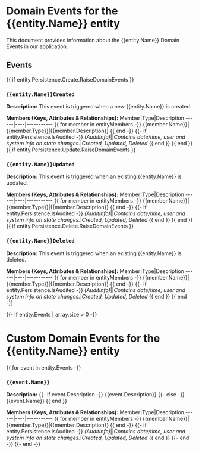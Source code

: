 ﻿# Domain Events for the {{entity.Name}} entity

This document provides information about the {{entity.Name}} Domain Events in our application.

## Events
{{ if entity.Persistence.Create.RaiseDomainEvents }}
### `{{entity.Name}}Created`

**Description:**
This event is triggered when a new {{entity.Name}} is created.

**Members (Keys, Attributes & Relationships):**
Member|Type|Description
------|----|-----------
{{ for member in entityMembers -}}
{{member.Name}}|{{member.Type}}|{{member.Description}}
{{ end -}}
{{- if entity.Persistence.IsAudited -}}
*(AuditInfo)*||*Contains date/time, user and system info on state changes.*|*Created, Updated, Deleted*
{{ end }}
{{ end }}{{ if entity.Persistence.Update.RaiseDomainEvents }}
### `{{entity.Name}}Updated`

**Description:** 
This event is triggered when an existing {{entity.Name}} is updated.

**Members (Keys, Attributes & Relationships):**
Member|Type|Description
------|----|-----------
{{ for member in entityMembers -}}
{{member.Name}}|{{member.Type}}|{{member.Description}}
{{ end -}}
{{- if entity.Persistence.IsAudited -}}
*(AuditInfo)*||*Contains date/time, user and system info on state changes.*|*Created, Updated, Deleted*
{{ end }}
{{ end }}{{ if entity.Persistence.Delete.RaiseDomainEvents }}
### `{{entity.Name}}Deleted`

**Description:**
This event is triggered when an existing {{entity.Name}} is deleted.

**Members (Keys, Attributes & Relationships):**
Member|Type|Description
------|----|-----------
{{ for member in entityMembers -}}
{{member.Name}}|{{member.Type}}|{{member.Description}}
{{ end -}}
{{- if entity.Persistence.IsAudited -}}
*(AuditInfo)*||*Contains date/time, user and system info on state changes.*|*Created, Updated, Deleted*
{{ end }}
{{ end -}}

{{- if entity.Events | array.size > 0 -}}
# Custom Domain Events for the {{entity.Name}} entity
{{ for event in entity.Events -}}
### `{{event.Name}}`

**Description:**
{{- if event.Description -}}
{{event.Description}}
{{- else -}}
{{event.Name}}
{{ end }}

**Members (Keys, Attributes & Relationships):**
Member|Type|Description
------|----|-----------
{{ for member in entityMembers -}}
{{member.Name}}|{{member.Type}}|{{member.Description}}
{{ end -}}
{{- if entity.Persistence.IsAudited -}}
*(AuditInfo)*||*Contains date/time, user and system info on state changes.*|*Created, Updated, Deleted*
{{ end }}
{{- end -}}
{{- end -}}

